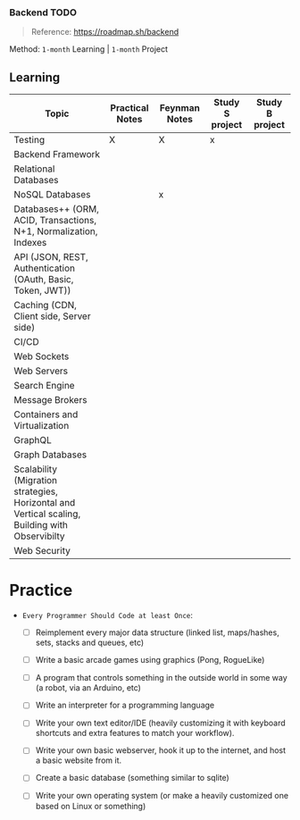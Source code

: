 ### Backend TODO

> Reference: https://roadmap.sh/backend

Method: `1-month` Learning | `1-month` Project

## Learning

| Topic | Practical Notes | Feynman Notes | Study S project | Study B project |
|--|--|--|--|--|
|Testing | X | X | x | |
|Backend Framework | | | | |
|Relational Databases | | | | |
|NoSQL Databases | |x| | |
|Databases++ (ORM, ACID, Transactions, N+1, Normalization, Indexes | | | | |
|API (JSON, REST, Authentication (OAuth, Basic, Token, JWT)) | | | |  |
|Caching (CDN, Client side, Server side) | | | | |
|CI/CD | | | | |
|Web Sockets| | | | |
|Web Servers| | | | |
|Search Engine| | | | |
|Message Brokers| | | | |
|Containers and Virtualization | | | | |
|GraphQL| | | | |
|Graph Databases| | | | |
|Scalability (Migration strategies, Horizontal and Vertical scaling, Building with Observibilty | | | | |
|Web Security| | | | |


# Practice

- `Every Programmer Should Code at least Once`:
  - [ ] Reimplement every major data structure (linked list, maps/hashes, sets, stacks and queues, etc)
  - [ ] Write a basic arcade games using graphics (Pong, RogueLike)
  - [ ] A program that controls something in the outside world in some way (a robot, via an Arduino, etc)
  - [ ] Write an interpreter for a programming language
  - [ ] Write your own text editor/IDE (heavily customizing it with keyboard shortcuts and extra features to match your workflow).
  - [ ] Write your own basic webserver, hook it up to the internet, and host a basic website from it.
  - [ ] Create a basic database (something similar to sqlite)
  - [ ] Write your own operating system (or make a heavily customized one based on Linux or something)
  

